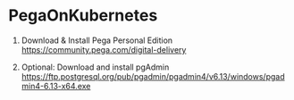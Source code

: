 # PegaOnKubernetes

1. Download & Install Pega Personal Edition https://community.pega.com/digital-delivery

2. Optional: Download and install pgAdmin https://ftp.postgresql.org/pub/pgadmin/pgadmin4/v6.13/windows/pgadmin4-6.13-x64.exe

